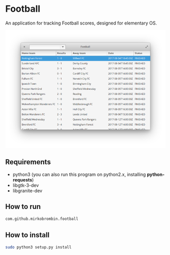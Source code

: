 # Football
An application for tracking Football scores, designed for elementary OS.

![Screenshot](screenshot.png)

## Requirements
- python3 (you can also run this program on python2.x, installing **python-requests**)
- libgtk-3-dev
- libgranite-dev


## How to run

```bash
com.github.mirkobrombin.football
```

## How to install

```bash
sudo python3 setup.py install
```
